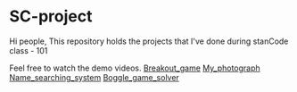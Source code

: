 # SC-project
Hi people, This repository holds the projects that I've done during stanCode class - 101

Feel free to watch the demo videos. [Breakout_game](https://drive.google.com/file/d/1SwJXKqSFX5xhn_UeFcolp63GnSqYeoTG/view?usp=sharing) [My_photograph](https://drive.google.com/file/d/196sGZA-UWczT-oeKbxSRJPqtaJ7qZDSz/view?usp=sharing) [Name_searching_system](https://drive.google.com/file/d/1dWqiD8ZLYDv-X-Vb65pHNiF5N0fjxCl0/view?usp=sharing) [Boggle_game_solver](https://drive.google.com/file/d/1XPlp84gx_ROHPPypITSFLdxIYTE0KVBB/view?usp=sharing)


